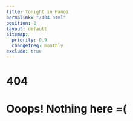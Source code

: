```yaml
---
title: Tonight in Hanoi
permalink: "/404.html"
position: 2
layout: default
sitemap:
  priority: 0.9
  changefreq: monthly
exclude: true
---
```

<h1>404</h1>
<h1> Ooops! Nothing here =( </h1>
